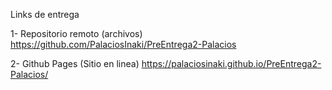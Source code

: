 Links de entrega

1- Repositorio remoto (archivos)
https://github.com/PalaciosInaki/PreEntrega2-Palacios

2- Github Pages (Sitio en linea)
https://palaciosinaki.github.io/PreEntrega2-Palacios/
